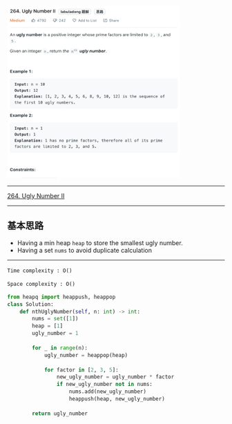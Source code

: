 <img src="2022-11-06-14-11-00.png" width="400" height="400"/>


___
[264. Ugly Number II](https://leetcode.com/problems/ugly-number-ii/)
___



## 基本思路
* Having a min heap `heap` to store the smallest ugly number.
* Having a set `nums` to avoid duplicate calculation

___

`Time complexity : O()`

`Space complexity : O()`
```python
from heapq import heappush, heappop
class Solution:
    def nthUglyNumber(self, n: int) -> int:
        nums = set([1])
        heap = [1]
        ugly_number = 1
        
        for _ in range(n):
            ugly_number = heappop(heap)
            
            for factor in [2, 3, 5]:
                new_ugly_number = ugly_number * factor
                if new_ugly_number not in nums:
                    nums.add(new_ugly_number)
                    heappush(heap, new_ugly_number)
        
        return ugly_number
```